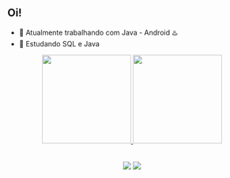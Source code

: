 ## Oi!
- 🔭 Atualmente trabalhando com Java - Android ♨️
- 🌱 Estudando SQL e Java

<div align="center">
  <a href="https://github.com/rafagois">
  <img height="180em" src="https://github-readme-stats.vercel.app/api?username=rafagois&show_icons=true&theme=tokyonight&include_all_commits=true&count_private=true"/>
  <img height="180em" src="https://github-readme-stats.vercel.app/api/top-langs/?username=rafagois&layout=compact&langs_count=7&theme=tokyonight"/>
</div>

<div align="center">
  <br/>
  <br/>
  <a href = "mailto:joefontanabg@gmail.com"><img src="https://img.shields.io/badge/-Gmail-%23333?style=for-the-badge&logo=gmail&logoColor=white" target="_blank"></a>
  <a href="https://www.linkedin.com/in/rafael-fontana-becker-gois-95b167207" target="_blank"><img src="https://img.shields.io/badge/-LinkedIn-%230077B5?style=for-the-badge&logo=linkedin&logoColor=white" target="_blank"></a>
</div>
